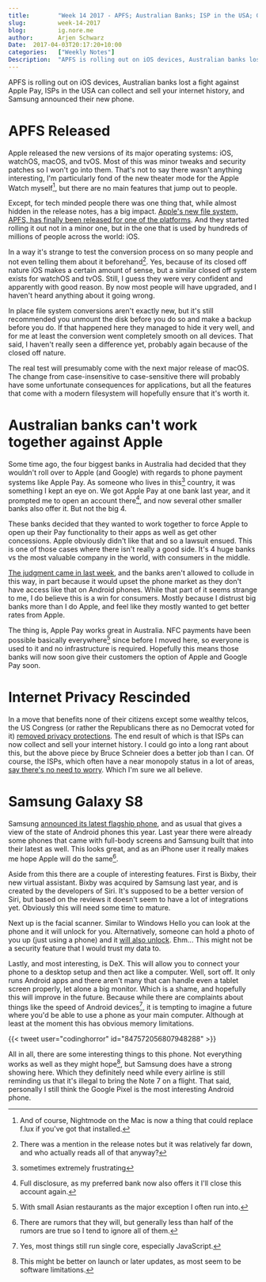 ```yaml
---
title:        "Week 14 2017 - APFS; Australian Banks; ISP in the USA; Galaxy S8"
slug:         week-14-2017
blog:         ig.nore.me
author:       Arjen Schwarz
Date:  2017-04-03T20:17:20+10:00
categories:   ["Weekly Notes"]
Description:  "APFS is rolling out on iOS devices, Australian banks lost a fight against Apple Pay, ISPs in the USA can collect and sell your internet history, and Samsung announced their new phone."
---
```


APFS is rolling out on iOS devices, Australian banks lost a fight against Apple Pay, ISPs in the USA can collect and sell your internet history, and Samsung announced their new phone.

# APFS Released

Apple released the new versions of its major operating systems: iOS, watchOS, macOS, and tvOS. Most of this was minor tweaks and security patches so I won't go into them. That's not to say there wasn't anything interesting, I'm particularly fond of the new theater mode for the Apple Watch myself[^1], but there are no main features that jump out to people.

Except, for tech minded people there was one thing that, while almost hidden in the release notes, has a big impact. [Apple's new file system, APFS, has finally been released for one of the platforms](https://arstechnica.com/apple/2017/03/a-tour-of-ios-10-3-checking-out-apfs-the-settings-app-and-other-tweaks/). And they started rolling it out not in a minor one, but in the one that is used by hundreds of millions of people across the world: iOS.

In a way it's strange to test the conversion process on so many people and not even telling them about it beforehand[^2]. Yes, because of its closed off nature iOS makes a certain amount of sense, but a similar closed off system exists for watchOS and tvOS. Still, I guess they were very confident and apparently with good reason. By now most people will have upgraded, and I haven't heard anything about it going wrong.

In place file system conversions aren't exactly new, but it's still recommended you unmount the disk before you do so and make a backup before you do. If that happened here they managed to hide it very well, and for me at least the conversion went completely smooth on all devices. That said, I haven't really seen a difference yet, probably again because of the closed off nature.

The real test will presumably come with the next major release of macOS. The change from case-insensitive to case-sensitive there will probably have some unfortunate consequences for applications, but all the features that come with a modern filesystem will hopefully ensure that it's worth it.

# Australian banks can't work together against Apple

Some time ago, the four biggest banks in Australia had decided that they wouldn't roll over to Apple (and Google) with regards to phone payment systems like Apple Pay. As someone who lives in this[^3] country, it was something I kept an eye on. We got Apple Pay at one bank last year, and it prompted me to open an account there[^4], and now several other smaller banks also offer it. But not the big 4.

These banks decided that they wanted to work together to force Apple to open up their Pay functionality to their apps as well as get other concessions. Apple obviously didn't like that and so a lawsuit ensued. This is one of those cases where there isn't really a good side. It's 4 huge banks vs the most valuable company in the world, with consumers in the middle.

[The judgment came in last week](http://www.afr.com/technology/accc-knocks-back-the-banks-on-apple-pay-20170330-gvaj21), and the banks aren't allowed to collude in this way, in part because it would upset the phone market as they don't have access like that on Android phones. While that part of it seems strange to me, I do believe this is a win for consumers. Mostly because I distrust big banks more than I do Apple, and feel like they mostly wanted to get better rates from Apple.

The thing is, Apple Pay works great in Australia. NFC payments have been possible basically everywhere[^5] since before I moved here, so everyone is used to it and no infrastructure is required. Hopefully this means those banks will now soon give their customers the option of Apple and Google Pay soon.

# Internet Privacy Rescinded

In a move that benefits none of their citizens except some wealthy telcos, the US Congress (or rather the Republicans there as no Democrat voted for it) [removed privacy protections](https://www.theguardian.com/commentisfree/2017/mar/30/snoops-buy-your-browsing-history-us-congress). The end result of which is that ISPs can now collect and sell your internet history. I could go into a long rant about this, but the above piece by Bruce Schneier does a better job than I can. Of course, the ISPs, which often have a near monopoly status in a lot of areas, [say there's no need to worry](http://www.theverge.com/2017/3/31/15138094/comcast-att-fcc-internet-privacy-rules-response). Which I'm sure we all believe.

# Samsung Galaxy S8

Samsung [announced its latest flagship phone](http://www.theverge.com/2017/3/29/15087530/samsung-galaxy-s8-announced-features-release-date-video-specifications), and as usual that gives a view of the state of Android phones this year. Last year there were already some phones that came with full-body screens and Samsung built that into their latest as well. This looks great, and as an iPhone user it really makes me hope Apple will do the same[^6].

Aside from this there are a couple of interesting features. First is Bixby, their new virtual assistant. Bixby was acquired by Samsung last year, and is created by the developers of Siri. It's supposed to be a better version of Siri, but based on the reviews it doesn't seem to have a lot of integrations yet. Obviously this will need some time to mature.

Next up is the facial scanner. Similar to Windows Hello you can look at the phone and it will unlock for you. Alternatively, someone can hold a photo of you up (just using a phone) and it [will also unlock](http://www.theverge.com/2017/3/31/15136226/samsung-galaxy-s8-face-scan-security). Ehm... This might not be a security feature that I would trust my data to.

Lastly, and most interesting, is DeX. This will allow you to connect your phone to a desktop setup and then act like a computer. Well, sort off. It only runs Android apps and there aren't many that can handle even a tablet screen properly, let alone a big monitor. Which is a shame, and hopefully this will improve in the future. Because while there are complaints about things like the speed of Android devices[^7], it is tempting to imagine a future where you'd be able to use a phone as your main computer. Although at least at the moment this has obvious memory limitations.

{{< tweet user="codinghorror" id="847572056807948288" >}}

All in all, there are some interesting things to this phone. Not everything works as well as they might hope[^8], but Samsung does have a strong showing here. Which they definitely need while every airline is still reminding us that it's illegal to bring the Note 7 on a flight. That said, personally I still think the Google Pixel is the most interesting Android phone.

[^1]:	And of course, Nightmode on the Mac is now a thing that could replace f.lux if you've got that installed.

[^2]:	There was a mention in the release notes but it was relatively far down, and who actually reads all of that anyway?

[^3]:	sometimes extremely frustrating

[^4]:	Full disclosure, as my preferred bank now also offers it I'll close this account again.

[^5]:	With small Asian restaurants as the major exception I often run into.

[^6]:	There are rumors that they will, but generally less than half of the rumors are true so I tend to ignore all of them.

[^7]:	Yes, most things still run single core, especially JavaScript.

[^8]:	This might be better on launch or later updates, as most seem to be software limitations.
